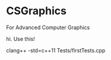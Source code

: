 # CSGraphics
For Advanced Computer Graphics


hi. Use this!

clang++ -std=c++11 Tests/firstTests.cpp
